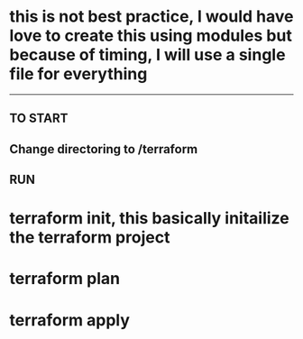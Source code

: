 # this is not best practice, I would have love to create this using modules but because of timing, I will use a single file for everything 


----

## TO START
## Change directoring to /terraform 
## RUN

# terraform init, this basically initailize the terraform project
# terraform plan
# terraform apply